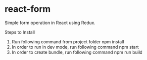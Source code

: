 # react-form
Simple form operation in React using Redux.

Steps to Install 
1. Run following command from project folder
npm install
2. In order to run in dev mode, run following command
npm start
3. In order to create bundle, run following command
npm run build
